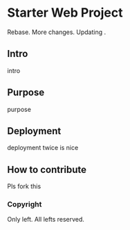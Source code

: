# Starter Web Project

Rebase. More changes.
Updating .

## Intro

intro

## Purpose

purpose

## Deployment

deployment
twice is nice

## How to contribute

Pls fork this

### Copyright

Only left. All lefts reserved.